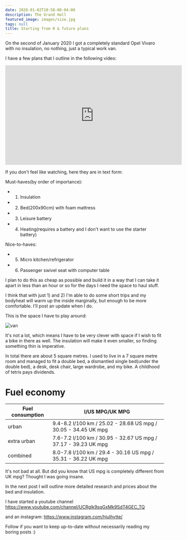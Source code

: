 ```yaml
---
date: 2020-01-02T10:58:08-04:00
description: The Grand Hall
featured_image: images/size.jpg
tags: null
title: Starting from 0 & future plans
---
```

On the second of January 2020 I got a completely standard Opel Vivaro with no insulation, no nothing, just a typical work van.

I have a few plans that I outline in the following video:

<iframe width="560" height="315" src="https://www.youtube.com/embed/dL_1VYjO92Y" frameborder="0" allow="accelerometer; autoplay; encrypted-media; gyroscope; picture-in-picture" allowfullscreen></iframe>

If you don't feel like watching, here they are in text form:

Must-haves(by order of importance):

* 1. Insulation
* 2. Bed(200x90cm) with foam mattress
* 3. Leisure battery
* 4. Heating(requires a battery and I don't want to use the starter battery)

Nice-to-haves:

* 5. Micro kitchen/refrigerator
* 6. Passenger swivel seat with computer table

I plan to do this as cheap as possible and build it in a way that I can take it apart in less than an hour or so for the days I need the space to haul stuff.

I think that with just 1) and 2) I'm able to do some short trips and my bodyheat will warm up the inside marginally, but enough to be more comfortable. I'll post an update when I do.

This is the space I have to play around:

![van](/images/size.jpg "van size")

It's not a lot, which means I have to be very clever with space if I wish to fit a bike in there as well. The insulation will make it even smaller, so finding something thin is imperative.

In total there are about 5 square metres. I used to live in a 7 square metre room and managed to fit a double bed, a dismantled single bed(under the double bed), a desk, desk chair, large wardrobe, and my bike. A childhood of tetris pays dividends.

# Fuel economy

| Fuel consumption | l/US MPG/UK MPG                                                |
| ---------------- | -------------------------------------------------------------- |
| urban            | 9.4-8.2 l/100 km / 25.02 - 28.68 US mpg / 30.05 - 34.45 UK mpg |
| extra urban      | 7.6-7.2 l/100 km / 30.95 - 32.67 US mpg / 37.17 - 39.23 UK mpg |
| combined         | 8.0-7.8 l/100 km / 29.4 - 30.16 US mpg / 35.31 - 36.22 UK mpg  |

It's not bad at all. But did you know that US mpg is completely different from UK mpg? Thought I was going insane.

In the next post I will outline more detailed research and prices about the bed and insulation.

I have started a youtube channel https://www.youtube.com/channel/UCRglk9sqGxMk9SdT4GEC_TQ

and an instagram: https://www.instagram.com/hjulhytte/

Follow if you want to keep up-to-date without necessarily reading my boring posts :)